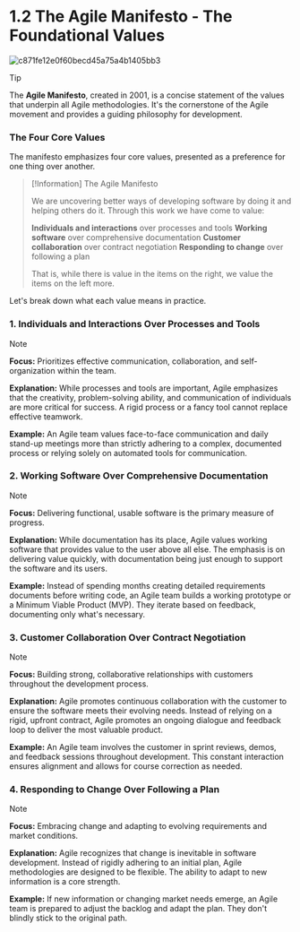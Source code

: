 # 1.2 The Agile Manifesto - The Foundational Values
![c871fe12e0f60becd45a75a4b1405bb3](https://github.com/user-attachments/assets/cff926c3-3ccc-4518-9398-90aa19eba97c)

> [!Tip]
> The **Agile Manifesto**, created in 2001, is a concise statement of the values that underpin all Agile methodologies. It's the cornerstone of the Agile movement and provides a guiding philosophy for development.

### The Four Core Values

The manifesto emphasizes four core values, presented as a preference for one thing over another.

> [!Information] The Agile Manifesto
>
> We are uncovering better ways of developing software by doing it and helping others do it.
> Through this work we have come to value:
>
> **Individuals and interactions** over processes and tools
> **Working software** over comprehensive documentation
> **Customer collaboration** over contract negotiation
> **Responding to change** over following a plan
>
> That is, while there is value in the items on the right, we value the items on the left more.

Let's break down what each value means in practice.

### 1. Individuals and Interactions Over Processes and Tools

> [!NOTE]
> **Focus:** Prioritizes effective communication, collaboration, and self-organization within the team.
>
> **Explanation:** While processes and tools are important, Agile emphasizes that the creativity, problem-solving ability, and communication of individuals are more critical for success. A rigid process or a fancy tool cannot replace effective teamwork.
>
> **Example:** An Agile team values face-to-face communication and daily stand-up meetings more than strictly adhering to a complex, documented process or relying solely on automated tools for communication.

### 2. Working Software Over Comprehensive Documentation

> [!NOTE]
> **Focus:** Delivering functional, usable software is the primary measure of progress.
>
> **Explanation:** While documentation has its place, Agile values working software that provides value to the user above all else. The emphasis is on delivering value quickly, with documentation being just enough to support the software and its users.
>
> **Example:** Instead of spending months creating detailed requirements documents before writing code, an Agile team builds a working prototype or a Minimum Viable Product (MVP). They iterate based on feedback, documenting only what's necessary.

### 3. Customer Collaboration Over Contract Negotiation

> [!NOTE]
> **Focus:** Building strong, collaborative relationships with customers throughout the development process.
>
> **Explanation:** Agile promotes continuous collaboration with the customer to ensure the software meets their evolving needs. Instead of relying on a rigid, upfront contract, Agile promotes an ongoing dialogue and feedback loop to deliver the most valuable product.
>
> **Example:** An Agile team involves the customer in sprint reviews, demos, and feedback sessions throughout development. This constant interaction ensures alignment and allows for course correction as needed.

### 4. Responding to Change Over Following a Plan

> [!NOTE]
> **Focus:** Embracing change and adapting to evolving requirements and market conditions.
>
> **Explanation:** Agile recognizes that change is inevitable in software development. Instead of rigidly adhering to an initial plan, Agile methodologies are designed to be flexible. The ability to adapt to new information is a core strength.
>
> **Example:** If new information or changing market needs emerge, an Agile team is prepared to adjust the backlog and adapt the plan. They don't blindly stick to the original path.
